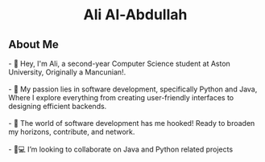 <h1 align="center"> Ali Al-Abdullah</h1>

<section> 
  <h2>About Me</h2>
  <p>
- 👋 Hey, I'm Ali, a second-year Computer Science student at Aston University, Originally a Mancunian!.
    <br><br>
-  🌟 My passion lies in software development, specifically Python and Java, Where I explore everything from creating user-friendly interfaces to designing efficient backends.
    <br><br>
- 🚀 The world of software development has me hooked! Ready to broaden my horizons, contribute, and network.
    <br><br>
- 💞💻  I’m looking to collaborate on Java and Python related projects
    <br>
    <br>
</p>

</section>




<!---
arcticxo/arcticxo is a ✨ special ✨ repository because its `README.md` (this file) appears on your GitHub profile.
You can click the Preview link to take a look at your changes.
--->
